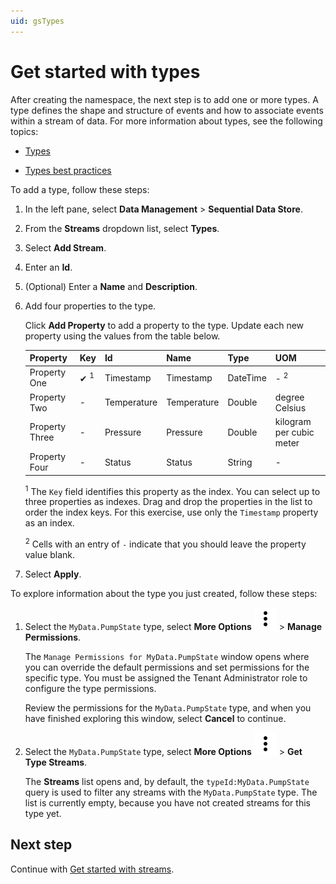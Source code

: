 ```yaml
---
uid: gsTypes
---
```


# Get started with types

After creating the namespace, the next step is to add one or more types. A type defines the shape and structure of events and how to associate events within a stream of data. For more information about types, see the following topics:

- [Types](xref:ccTypes)

- [Types best practices](xref:bpTypes)

To add a type, follow these steps:

1. In the left pane, select **Data Management** > **Sequential Data Store**.

1. From the **Streams** dropdown list, select **Types**.

1. Select **Add Stream**.

1. Enter an **Id**.

1. (Optional) Enter a **Name** and **Description**.

1. Add four properties to the type. 

   Click **Add Property** to add a property to the type. Update each new property using the values from the table below.

   | Property | Key | Id | Name | Type | UOM | 
   |----------|-----|------|----|--|-----|
   | Property One | &#10004; <sup>1</sup> | Timestamp | Timestamp | DateTime | - <sup>2</sup> | 
   | Property Two | - | Temperature | Temperature | Double | degree Celsius | 
   | Property Three | - | Pressure | Pressure | Double | kilogram per cubic meter | 
   | Property Four | - | Status | Status | String | - | 
   
   <sup>1</sup> The `Key` field identifies this property as the index. You can select up to three properties as indexes. Drag and drop the properties in the list to order the index keys. For this exercise, use only the `Timestamp` property as an index.
   
   <sup>2</sup> Cells with an entry of `-` indicate that you should leave the property value blank.

1. Select **Apply**.

To explore information about the type you just created, follow these steps:

1. Select the `MyData.PumpState` type, select **More Options** ![More Options](../../_icons/default/dots-vertical.svg) > **Manage Permissions**.

    The `Manage Permissions for MyData.PumpState` window opens where you can override the default permissions and set permissions for the specific type. You must be assigned the Tenant Administrator role to configure the type permissions.

    Review the permissions for the `MyData.PumpState` type, and when you have finished exploring this window, select **Cancel** to continue. 

1. Select the `MyData.PumpState` type, select **More Options** ![More Options](../../_icons/default/dots-vertical.svg) > **Get Type Streams**.

   The **Streams** list opens and, by default, the `typeId:MyData.PumpState` query is used to filter any streams with the `MyData.PumpState` type. The list is currently empty, because you have not created streams for this type yet.

## Next step

Continue with [Get started with streams](xref:gsStreams).
